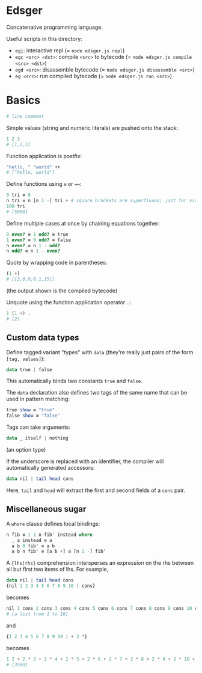 # Edsger

Concatenative programming language.

Useful scripts in this directory:
- `egi`: interactive repl (= `node edsger.js repl`)
- `egc <src> <dst>`: compile `<src>` to bytecode (= `node edsger.js compile <src> <dst>`)
- `egd <src>`: disassemble bytecode (= `node edsger.js disassemble <src>`)
- `eg <src>`: run compiled bytecode (= `node edsger.js run <src>`)

# Basics

```python
# line comment
```

Simple values (string and numeric literals) are pushed onto the stack:
```python
1 2 3
# [1,2,3]
```

Function application is postfix:
```bash
"hello, " "world" ++
# ["hello, world"]
```

Define functions using `≡` or `==`:
```python
0 tri ≡ 0
n tri ≡ n [n 1 -] tri + # square brackets are superfluous; just for visual grouping
100 tri
# [5050]
```

Define multiple cases at once by chaining equations together:
```scheme
0 even? ≡ 1 odd? ≡ true
1 even? ≡ 0 odd? ≡ false
n even? ≡ n 1 - odd?
n odd? ≡ n 1 - even?
```

Quote by wrapping code in parentheses:
```python
(1 +)
# [[3,0,0,0,1,15]]
```
(the output shown is the compiled bytecode)

Unquote using the function application operator `.`:
```python
1 (1 +) .
# [2]
```

## Custom data types

Define tagged variant "types" with `data` (they're really just pairs of the form `[tag, values]`):
```haskell
data true | false
```
This automatically binds two constants `true` and `false`.

The `data` declaration also defines two tags of the same name that can be used in pattern matching:
```haskell
true show ≡ "true"
false show ≡ "false"
```

Tags can take arguments:
```haskell
data _ itself | nothing
```
(an option type)

If the underscore is replaced with an identifier, the compiler will automatically generated accessors:
```haskell
data nil | tail head cons
```
Here, `tail` and `head` will extract the first and second fields of a `cons` pair.

## Miscellaneous sugar

A `where` clause defines local bindings:
```haskell
n fib ≡ 1 1 n fib' instead where
  _ a instead ≡ a
  a b 0 fib' ≡ a b
  a b n fib' ≡ [a b +] a [n 1 -] fib'
```

A `{lhs|rhs}` comprehension intersperses an expression on the rhs between all but first two items of lhs. For example,
```haskell
data nil | tail head cons
{nil 1 2 3 4 5 6 7 8 9 10 | cons}
```
becomes
```python
nil 1 cons 2 cons 3 cons 4 cons 5 cons 6 cons 7 cons 8 cons 9 cons 10 cons
# [a list from 1 to 10]
```
and
```python
{1 2 3 4 5 6 7 8 9 10 | + 2 *}
```
becomes
```python
1 2 + 2 * 3 + 2 * 4 + 2 * 5 + 2 * 6 + 2 * 7 + 2 * 8 + 2 * 9 + 2 * 10 + 2 *
# [3560]
```

